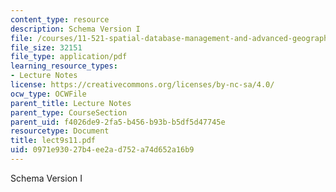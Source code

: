 ```yaml
---
content_type: resource
description: Schema Version I
file: /courses/11-521-spatial-database-management-and-advanced-geographic-information-systems-spring-2003/0971e93027b4ee2ad752a74d652a16b9_lect9s11.pdf
file_size: 32151
file_type: application/pdf
learning_resource_types:
- Lecture Notes
license: https://creativecommons.org/licenses/by-nc-sa/4.0/
ocw_type: OCWFile
parent_title: Lecture Notes
parent_type: CourseSection
parent_uid: f4026de9-2fa5-b456-b93b-b5df5d47745e
resourcetype: Document
title: lect9s11.pdf
uid: 0971e930-27b4-ee2a-d752-a74d652a16b9
---
```

Schema Version I